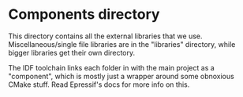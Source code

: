 # Components directory
This directory contains all the external libraries that we use. Miscellaneous/single file libraries are in the 
"libraries" directory, while bigger libraries get their own directory.

The IDF toolchain links each folder in with the main project as a "component", which is mostly just a wrapper
around some obnoxious CMake stuff. Read Epressif's docs for more info on this.
